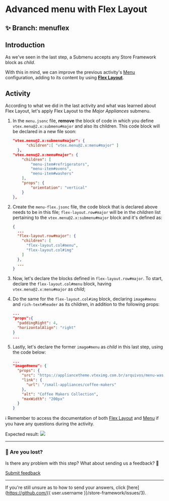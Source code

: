 # Advanced menu with Flex Layout

## :sparkles: **Branch:** menuflex

## Introduction 

As we've seen in the last step, a Submenu accepts any Store Framework block as *child*.

With this in mind, we can improve the previous activity's [Menu](https://vtex.io/docs/components/all/vtex.menu/) configuration, adding to its content by using [**Flex Layout**](https://vtex.io/docs/components/layout/vtex.flex-layout). 

## Activity

According to what we did in the last activity and what was learned about Flex Layout, let's apply Flex Layout to the *Major Appliances* submenu. 

1. In the `menu.jsonc` file, **remove** the block of code in which you define `vtex.menu@2.x:submenu#major` and also its children. This code block will be declared in a new file soon:
    ```json
    "vtex.menu@2.x:submenu#major": {
          "children":[ "vtex.menu@2.x:menu#major" ]
      },
    "vtex.menu@2.x:menu#major": {
        "children": [
            "menu-item#refrigerators",
            "menu-item#ovens",
            "menu-item#washers"
        ],
        "props": {
            "orientation": "vertical"
        }
    },
    ```
2. Create the `menu-flex.jsonc` file, the code block that is declared above needs to be in this file; `flex-layout.row#major` will be in the *children* list pertaining to the `vtex.menu@2.x:submenu#major` block and it's defined as:

    ```json
    {
      ...
      "flex-layout.row#major": {
        "children": [
          "flex-layout.col#menu",
          "flex-layout.col#img"
        ]
      },
      ...
    }
    ```

3. Now, let's declare the blocks defined in `flex-layout.row#major`. To start, declare the `flex-layout.col#menu` block, having `vtex.menu@2.x:menu#major` as *child*;
4. Do the same for the `flex-layout.col#img` block, declaring `image#menu` and `rich-text#header` as its children, in addition to the following props:

    ```json
    ...
    "props":{
      "paddingRight": 4,
      "horizontalAlign": "right"
    }
    ...
    ```

5. Lastly, let's declare the former `image#menu` as *child* in this last step, using the code below:

    ```json
    ...
    "image#menu": {
      "props": {
        "src": "https://appliancetheme.vteximg.com.br/arquivos/menu-washer.jpg",
        "link": {
          "url": "/small-appliances/coffee-makers"
        },
        "alt": "Coffee Makers Collection",
        "maxWidth": "200px"
      }
    }
    ```

:information_source: Remember to access the documentation of both [Flex Layout](https://vtex.io/docs/components/layout/vtex.flex-layout) and [Menu](https://vtex.io/docs/components/all/vtex.menu/) if you have any questions during the activity.

Expected result:
![](https://user-images.githubusercontent.com/18701182/73485057-365b0b80-4381-11ea-9c0b-4fad693f829a.png)

---

### :no_entry_sign: Are you lost?

Is there any problem with this step? What about sending us a feedback? :pray:

[Submit feedback](https://docs.google.com/forms/d/e/1FAIpQLSeaWrm0Hogm-txm5Ww6mUa68eDuE3WnpFjUSVJ3Wi3dnmCb7A/viewform?usp=pp_url&entry.1784529524=Rodap%C3%A9)

---

If you're still unsure as to how to send your answers, click [here](https://github.com/{{ user.username }}/store-framework/issues/3).
